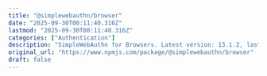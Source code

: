 ```yaml
---
title: "@simplewebauthn/browser"
date: "2025-09-30T00:11:40.316Z"
lastmod: "2025-09-30T00:11:40.316Z"
categories: ["Authentication"]
description: "SimpleWebAuthn for Browsers. Latest version: 13.1.2, last published: 2 months ago. Start using @simplewebauthn/browser in your project by running `npm i @simplewebauthn/browser`. There are 235 other projects in the npm registry using @simplewebauthn/browser."
original_url: "https://www.npmjs.com/package/@simplewebauthn/browser"
draft: false
---
```

